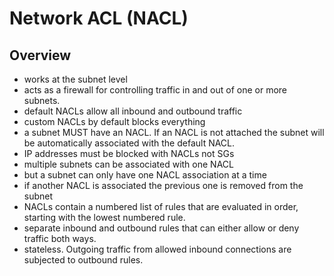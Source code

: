 # Network ACL (NACL)

## Overview 

- works at the subnet level
- acts as a firewall for controlling traffic in and out of one or more subnets.
- default NACLs allow all inbound and outbound traffic
- custom NACLs by default blocks everything
- a subnet MUST have an NACL. If an NACL is not attached the subnet will be automatically associated with the default NACL.
- IP addresses must be blocked with NACLs not SGs
- multiple subnets can be associated with one NACL
- but a subnet can only have one NACL association at a time
- if another NACL is associated the previous one is removed from the subnet
- NACLs contain a numbered list of rules that are evaluated in order, starting with the lowest numbered rule.
- separate inbound and outbound rules that can either allow or deny traffic both ways.
- stateless. Outgoing traffic from allowed inbound connections are subjected to outbound rules.
